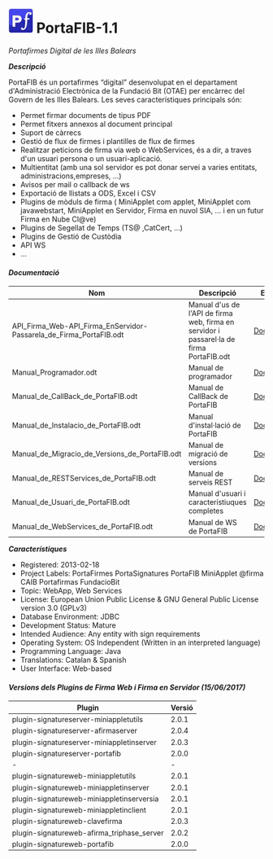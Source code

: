 # ![Logo](https://github.com/GovernIB/maven/raw/binaris/portafib/projectinfo_Attachments/icon.jpg) PortaFIB-1.1
 *Portafirmes Digital de les Illes Balears*

***Descripció***

PortaFIB és un portafirmes “digital” desenvolupat en el departament d'Administració Electrònica de la Fundació Bit (OTAE) per encàrrec del Govern de les Illes Balears.
Les seves característiques principals són:
* Permet firmar documents de tipus PDF
* Permet fitxers annexos al document principal
* Suport de càrrecs
* Gestió de flux de firmes i plantilles de flux de firmes
* Realitzar peticions de firma via web o WebServices, és a dir, a traves d'un usuari persona o un usuari-aplicació.
* Multientitat (amb una sol servidor es pot donar servei a varies entitats, administracions,empreses, ...)
* Avisos per mail o callback de ws
* Exportació de llistats a ODS, Excel i CSV
* Plugins de mòduls de firma ( MiniApplet com applet, MiniApplet com javawebstart, MiniApplet en Servidor, Firma en nuvol SIA, ... i en un futur Firma en Nube Cl@ve)
* Plugins de Segellat de Temps (TS@ ,CatCert, ...)
* Plugins de Gestió de Custòdia
* API WS
* ...


#### ***Documentació***

Nom | Descripció | Enllaç
------------ | ------------- | -------------
API_Firma_Web-API_Firma_EnServidor-Passarela_de_Firma_PortaFIB.odt | Manual d'us de l'API de firma web, firma en servidor i passarel·la de firma PortaFIB.odt | [Document](./doc/API_Firma_Web-API_Firma_EnServidor-Passarela_de_Firma_PortaFIB.odt)
Manual_Programador.odt | Manual de programador | [Document](./doc/Manual_Programador.odt)
Manual_de_CallBack_de_PortaFIB.odt | Manual de CallBack de PortaFIB | [Document](./doc/Manual_de_CallBack_de_PortaFIB.odt)
Manual_de_Instalacio_de_PortaFIB.odt | Manual d'instal·lació de PortaFIB | [Document](./doc/Manual_de_Instalacio_de_PortaFIB.odt)
Manual_de_Migracio_de_Versions_de_PortaFIB.odt | Manual de migració de versions | [Document](./doc/Manual_de_Migracio_de_Versions_de_PortaFIB.odt)
Manual_de_RESTServices_de_PortaFIB.odt | Manual de serveis REST | [Document](./doc/Manual_de_RESTServices_de_PortaFIB.odt)
Manual_de_Usuari_de_PortaFIB.odt | Manual d'usuari i característiuques completes | [Document](./doc/Manual_de_Usuari_de_PortaFIB.odt)
Manual_de_WebServices_de_PortaFIB.odt | Manual de WS de PortaFIB | [Document](./doc/Manual_de_WebServices_de_PortaFIB.odt)

***Característiques***

* Registered: 2013-02-18 
* Project Labels: PortaFirmes  PortaSignatures  PortaFIB  MiniApplet @firma  CAIB  Portafirmas  FundacioBit  
* Topic: WebApp, Web Services
* License: European Union Public License & GNU General Public License version 3.0 (GPLv3)
* Database Environment:  JDBC
* Development Status: Mature
* Intended Audience:  Any entity with sign requirements
* Operating System:  OS Independent (Written in an interpreted language)
* Programming Language:  Java
* Translations: Catalan & Spanish
* User Interface: Web-based





#### ***Versions dels Plugins de Firma Web i Firma en Servidor (15/06/2017)***

| Plugin  | Versió |
| ------------- | ------------- |
| plugin-signatureserver-miniappletutils | 2.0.1  |
| plugin-signatureserver-afirmaserver | 2.0.4 |
| plugin-signatureserver-miniappletinserver | 2.0.3 |
| plugin-signatureserver-portafib | 2.0.0 |
| - | - |
| plugin-signatureweb-miniappletutils | 2.0.1 |
| plugin-signatureweb-miniappletinserver | 2.0.1 |
| plugin-signatureweb-miniappletinserversia | 2.0.1 |
| plugin-signatureweb-miniappletinclient | 2.0.1 |
| plugin-signatureweb-clavefirma | 2.0.3 |
| plugin-signatureweb-afirma_triphase_server | 2.0.2 |
| plugin-signatureweb-portafib | 2.0.0 |
